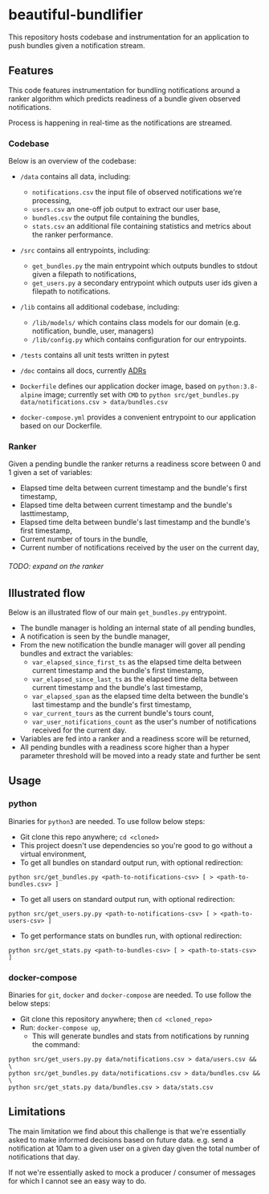 # beautiful-bundlifier

This repository hosts codebase and instrumentation for an application to push bundles given a notification stream.

## Features

This code features instrumentation for bundling notifications around a ranker algorithm which predicts readiness of a bundle given observed notifications.

Process is happening in real-time as the notifications are streamed.

### Codebase

Below is an overview of the codebase:

* `/data` contains all data, including:
	* `notifications.csv` the input file of observed notifications we're processing,
	* `users.csv` an one-off job output to extract our user base,
	* `bundles.csv` the output file containing the bundles,
	* `stats.csv` an additional file containing statistics and metrics about the ranker performance.

* `/src` contains all entrypoints, including:
	* `get_bundles.py` the main entrypoint which outputs bundles to stdout given a filepath to notifications,
	* `get_users.py` a secondary entrypoint which outputs user ids given a filepath to notifications.

* `/lib` contains all additional codebase, including:
	* `/lib/models/` which contains class models for our domain (e.g. notification, bundle, user, managers)
	* `/lib/config.py` which contains configuration for our entrypoints.

* `/tests` contains all unit tests written in pytest

* `/doc` contains all docs, currently [ADRs](https://github.com/npryce/adr-tools)

* `Dockerfile` defines our application docker image, based on `python:3.8-alpine` image; currently set with `CMD` to `python src/get_bundles.py data/notifications.csv > data/bundles.csv`
* `docker-compose.yml` provides a convenient entrypoint to our application based on our Dockerfile.

### Ranker

Given a pending bundle the ranker returns a readiness score between 0 and 1 given a set of variables:
* Elapsed time delta between current timestamp and the bundle's first timestamp,
* Elapsed time delta between current timestamp and the bundle's lasttimestamp,
* Elapsed time delta between bundle's last timestamp and the bundle's first timestamp,
* Current number of tours in the bundle,
* Current number of notifications received by the user on the current day,

###### TODO: expand on the ranker

## Illustrated flow

Below is an illustrated flow of our main `get_bundles.py` entrypoint.

* The bundle manager is holding an internal state of all pending bundles,
* A notification is seen by the bundle manager,
* From the new notification the bundle manager will gover all pending bundles and extract the variables:
	* `var_elapsed_since_first_ts` as the elapsed time delta between current timestamp and the bundle's first timestamp,
	* `var_elapsed_since_last_ts` as the elapsed time delta between current timestamp and the bundle's last timestamp,
	* `var_elapsed_span` as the elapsed time delta between the bundle's last timestamp and the bundle's first timestamp,
	* `var_current_tours` as the current bundle's tours count,
	* `var_user_notifications_count` as the user's number of notifications received for the current day.
* Variables are fed into a ranker and a readiness score will be returned,
* All pending bundles with a readiness score higher than a hyper parameter threshold will be moved into a ready state and further be sent

## Usage

### python

Binaries for `python3` are needed. To use follow below steps:
* Git clone this repo anywhere; `cd <cloned>`
* This project doesn't use dependencies so you're good to go without a virtual environment,
* To get all bundles on standard output run, with optional redirection:

```
python src/get_bundles.py <path-to-notifications-csv> [ > <path-to-bundles.csv> ]
```

* To get all users on standard output run, with optional redirection:

```
python src/get_users.py.py <path-to-notifications-csv> [ > <path-to-users-csv> ]
```

* To get performance stats on bundles run, with optional redirection:

```
python src/get_stats.py <path-to-bundles-csv> [ > <path-to-stats-csv> ]
```

### docker-compose

Binaries for `git`, `docker` and `docker-compose` are needed. To use follow the below steps:

* Git clone this repository anywhere; then `cd <cloned_repo>`
* Run: `docker-compose up`,
	* This will generate bundles and stats from notifications by running the command:

```
python src/get_users.py.py data/notifications.csv > data/users.csv && \
python src/get_bundles.py data/notifications.csv > data/bundles.csv && \
python src/get_stats.py data/bundles.csv > data/stats.csv
```

## Limitations

The main limitation we find about this challenge is that we're essentially asked to make informed decisions based on future data. e.g. send a notification at 10am to a given user on a given day given the total number of notifications that day.

If not we're essentially asked to mock a producer / consumer of messages for which I cannot see an easy way to do.
